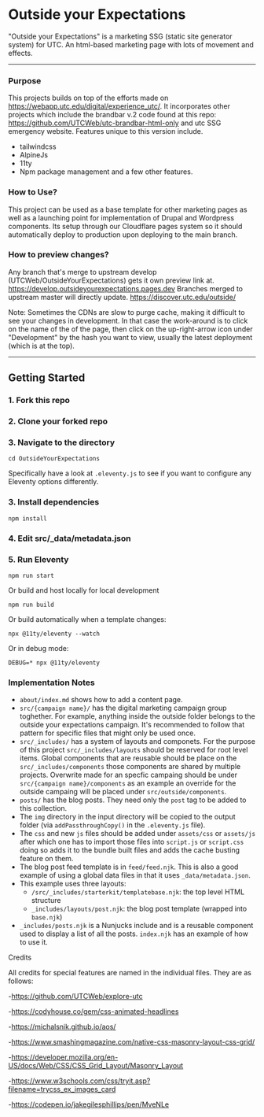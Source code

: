 # Outside your Expectations

"Outside your Expectations" is a marketing SSG (static site generator system) for UTC. An html-based marketing page with lots of movement and effects.

*******

### Purpose

This projects builds on top of the efforts made on <https://webapp.utc.edu/digital/experience_utc/>. It incorporates other projects which include the brandbar v.2 code found at this repo: <https://github.com/UTCWeb/utc-brandbar-html-only> and utc SSG emergency website.
Features unique to this version include.

- tailwindcss
- AlpineJs
- 11ty
- Npm package management and a few other features.

### How to Use?

This project can be used as a base template for other marketing pages as well as a launching point for implementation of Drupal and Wordpress components.
Its setup through our Cloudflare pages system so it should automatically deploy to production upon deploying to the main branch.

### How to preview changes?

Any branch that's merge to upstream develop (UTCWeb/OutsideYourExpectations) gets it own preview link at.
https://develop.outsideyourexpectations.pages.dev
Branches merged to upstream master will directly update.
https://discover.utc.edu/outside/

Note: Sometimes the CDNs are slow to purge cache, making it difficult to see your changes in development. In that case the work-around is to click on the name of the of the page, then click on the up-right-arrow icon under "Development" by the hash you want to view, usually the latest deployment (which is at the top).

*******

## Getting Started

### 1. Fork this repo

### 2. Clone your forked repo

### 3. Navigate to the directory

```
cd OutsideYourExpectations
```

Specifically have a look at `.eleventy.js` to see if you want to configure any Eleventy options differently.

### 3. Install dependencies

```
npm install
```

### 4. Edit src/\_data/metadata.json

### 5. Run Eleventy

```
npm run start
```

Or build and host locally for local development

```
npm run build
```

Or build automatically when a template changes:

```
npx @11ty/eleventy --watch
```

Or in debug mode:

```
DEBUG=* npx @11ty/eleventy
```

### Implementation Notes

- `about/index.md` shows how to add a content page.
- `src/{campaign name}/` has the digital marketing campaign group toghether. For example, anything inside the outside folder belongs to the outside your expectations campaign. It's recommended to follow that pattern for specific files that might only be used once.
- `src/_includes/` has a system of layouts and componets. For the purpose of this project `src/_includes/layouts` should be reserved for root level items. Global components that are reusable should be place on the `src/_includes/components` those components are shared by multiple projects. Overwrite made for an specfic campaing should be under `src/{campaign name}/components` as an example an override for the outside campaing will be placed under `src/outside/components`.
- `posts/` has the blog posts. They need only the `post` tag to be added to this collection.
- The `img` directory in the input directory will be copied to the output folder (via `addPassthroughCopy()` in the `.eleventy.js` file).
- The `css` and new `js` files should be added under `assets/css` or `assets/js` after which one has to import those files into `script.js` or `script.css` doing so adds it to the bundle built files and adds the cache busting feature on them.
- The blog post feed template is in `feed/feed.njk`. This is also a good example of using a global data files in that it uses `_data/metadata.json`.
- This example uses three layouts:
  - `/src/_includes/starterkit/templatebase.njk`: the top level HTML structure
  - `_includes/layouts/post.njk`: the blog post template (wrapped into `base.njk`)
- `_includes/posts.njk` is a Nunjucks include and is a reusable component used to display a list of all the posts. `index.njk` has an example of how to use it.

Credits

All credits for special features are named in the individual files. They are as follows:

-<https://github.com/UTCWeb/explore-utc>

-<https://codyhouse.co/gem/css-animated-headlines>

-<https://michalsnik.github.io/aos/>

-<https://www.smashingmagazine.com/native-css-masonry-layout-css-grid/>

-<https://developer.mozilla.org/en-US/docs/Web/CSS/CSS_Grid_Layout/Masonry_Layout>

-<https://www.w3schools.com/css/tryit.asp?filename=trycss_ex_images_card>

-<https://codepen.io/jakegilesphillips/pen/MveNLe>
